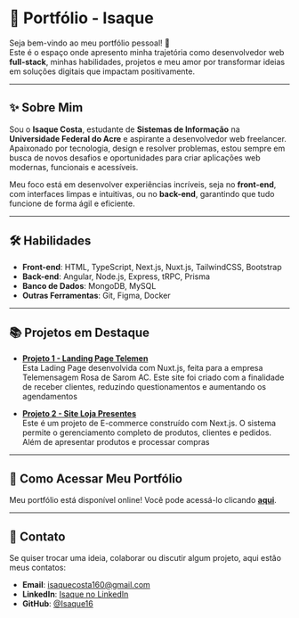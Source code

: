 # 🌟 Portfólio - Isaque

Seja bem-vindo ao meu portfólio pessoal! 🚀  
Este é o espaço onde apresento minha trajetória como desenvolvedor web **full-stack**, minhas habilidades, projetos e meu amor por transformar ideias em soluções digitais que impactam positivamente.

---

## ✨ **Sobre Mim**
Sou o **Isaque Costa**, estudante de **Sistemas de Informação** na **Universidade Federal do Acre** e aspirante a desenvolvedor web freelancer. Apaixonado por tecnologia, design e resolver problemas, estou sempre em busca de novos desafios e oportunidades para criar aplicações web modernas, funcionais e acessíveis.

Meu foco está em desenvolver experiências incríveis, seja no **front-end**, com interfaces limpas e intuitivas, ou no **back-end**, garantindo que tudo funcione de forma ágil e eficiente.

---

## 🛠️ **Habilidades**
- **Front-end**: HTML, TypeScript, Next.js, Nuxt.js, TailwindCSS, Bootstrap  
- **Back-end**: Angular, Node.js, Express, tRPC, Prisma  
- **Banco de Dados**: MongoDB, MySQL  
- **Outras Ferramentas**: Git, Figma, Docker 

---

## 📚 **Projetos em Destaque**
- **[Projeto 1 - Landing Page Telemen](https://github.com/Isaque16/LandingPageTelemen)**  
  Esta Lading Page desenvolvida com Nuxt.js, feita para a empresa Telemensagem Rosa de Sarom AC. Este site foi criado com a finalidade de receber clientes, reduzindo questionamentos e aumentando os agendamentos
  
- **[Projeto 2 - Site Loja Presentes](https://github.com/Isaque16/SiteLojaPresentes)**  
 Este é um projeto de E-commerce construído com Next.js. O sistema permite o gerenciamento completo de produtos, clientes e pedidos. Além de apresentar produtos e processar compras  

---

## 🚀 **Como Acessar Meu Portfólio**
Meu portfólio está disponível online! Você pode acessá-lo clicando [**aqui**](https://portifolio-dlu9-hvow8yb76-isaque16s-projects.vercel.app/).

---

## 📩 **Contato**
Se quiser trocar uma ideia, colaborar ou discutir algum projeto, aqui estão meus contatos:  
- **Email**: isaquecosta160@gmail.com  
- **LinkedIn**: [Isaque no LinkedIn](https://www.linkedin.com/in/isaque-costa-a0660230b/)
- **GitHub**: [@Isaque16](https://github.com/Isaque16)

